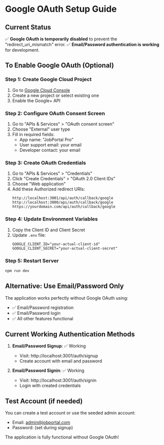 # Google OAuth Setup Guide

## Current Status
✅ **Google OAuth is temporarily disabled** to prevent the "redirect_uri_mismatch" error.
✅ **Email/Password authentication is working** for development.

## To Enable Google OAuth (Optional)

### Step 1: Create Google Cloud Project
1. Go to [Google Cloud Console](https://console.cloud.google.com/)
2. Create a new project or select existing one
3. Enable the Google+ API

### Step 2: Configure OAuth Consent Screen
1. Go to "APIs & Services" > "OAuth consent screen"
2. Choose "External" user type
3. Fill in required fields:
   - App name: "JobPortal Pro"
   - User support email: your email
   - Developer contact: your email

### Step 3: Create OAuth Credentials
1. Go to "APIs & Services" > "Credentials"
2. Click "Create Credentials" > "OAuth 2.0 Client IDs"
3. Choose "Web application"
4. Add these Authorized redirect URIs:
   ```
   http://localhost:3001/api/auth/callback/google
   http://localhost:3000/api/auth/callback/google
   https://yourdomain.com/api/auth/callback/google
   ```

### Step 4: Update Environment Variables
1. Copy the Client ID and Client Secret
2. Update `.env` file:
   ```env
   GOOGLE_CLIENT_ID="your-actual-client-id"
   GOOGLE_CLIENT_SECRET="your-actual-client-secret"
   ```

### Step 5: Restart Server
```bash
npm run dev
```

## Alternative: Use Email/Password Only

The application works perfectly without Google OAuth using:
- ✅ Email/Password registration
- ✅ Email/Password login
- ✅ All other features functional

## Current Working Authentication Methods

1. **Email/Password Signup**: ✅ Working
   - Visit: http://localhost:3001/auth/signup
   - Create account with email and password

2. **Email/Password Signin**: ✅ Working  
   - Visit: http://localhost:3001/auth/signin
   - Login with created credentials

## Test Account (if needed)
You can create a test account or use the seeded admin account:
- Email: admin@jobportal.com
- Password: (set during signup)

The application is fully functional without Google OAuth!